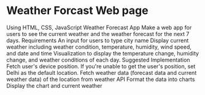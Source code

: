 # Weather Forcast Web page
Using HTML, CSS, JavaScript
Weather Forecast App
Make a web app for users to see the current weather and the weather forecast for the next 7
days.
Requirements
An input for users to type city name
Display current weather including weather condition, temperature, humidity, wind speed, and
date and time
Visualization to display the temperature change, humidity change, and weather conditions of
each day.
Suggested Implementation
Fetch user's device position. If you're unable to get the user's position, set Delhi as the
default location.
Fetch weather data (forecast data and current weather data) of the location from weather
API
Format the data into charts
Display the chart and current weather
